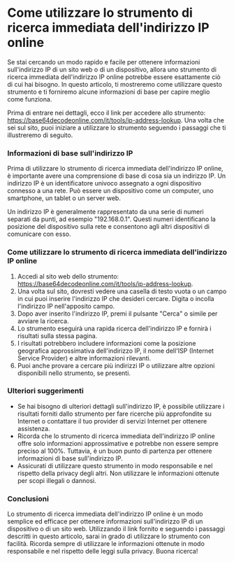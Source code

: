 Come utilizzare lo strumento di ricerca immediata dell'indirizzo IP online
==========================================================================

Se stai cercando un modo rapido e facile per ottenere informazioni sull'indirizzo IP di un sito web o di un dispositivo, allora uno strumento di ricerca immediata dell'indirizzo IP online potrebbe essere esattamente ciò di cui hai bisogno. In questo articolo, ti mostreremo come utilizzare questo strumento e ti forniremo alcune informazioni di base per capire meglio come funziona.

Prima di entrare nei dettagli, ecco il link per accedere allo strumento: <https://base64decodeonline.com/it/tools/ip-address-lookup>. Una volta che sei sul sito, puoi iniziare a utilizzare lo strumento seguendo i passaggi che ti illustreremo di seguito.

### Informazioni di base sull'indirizzo IP

Prima di utilizzare lo strumento di ricerca immediata dell'indirizzo IP online, è importante avere una comprensione di base di cosa sia un indirizzo IP. Un indirizzo IP è un identificatore univoco assegnato a ogni dispositivo connesso a una rete. Può essere un dispositivo come un computer, uno smartphone, un tablet o un server web.

Un indirizzo IP è generalmente rappresentato da una serie di numeri separati da punti, ad esempio "192.168.0.1". Questi numeri identificano la posizione del dispositivo sulla rete e consentono agli altri dispositivi di comunicare con esso.

### Come utilizzare lo strumento di ricerca immediata dell'indirizzo IP online

1. Accedi al sito web dello strumento: <https://base64decodeonline.com/it/tools/ip-address-lookup>.
2. Una volta sul sito, dovresti vedere una casella di testo vuota o un campo in cui puoi inserire l'indirizzo IP che desideri cercare. Digita o incolla l'indirizzo IP nell'apposito campo.
3. Dopo aver inserito l'indirizzo IP, premi il pulsante "Cerca" o simile per avviare la ricerca.
4. Lo strumento eseguirà una rapida ricerca dell'indirizzo IP e fornirà i risultati sulla stessa pagina.
5. I risultati potrebbero includere informazioni come la posizione geografica approssimativa dell'indirizzo IP, il nome dell'ISP (Internet Service Provider) e altre informazioni rilevanti.
6. Puoi anche provare a cercare più indirizzi IP o utilizzare altre opzioni disponibili nello strumento, se presenti.

### Ulteriori suggerimenti

- Se hai bisogno di ulteriori dettagli sull'indirizzo IP, è possibile utilizzare i risultati forniti dallo strumento per fare ricerche più approfondite su Internet o contattare il tuo provider di servizi Internet per ottenere assistenza.
- Ricorda che lo strumento di ricerca immediata dell'indirizzo IP online offre solo informazioni approssimative e potrebbe non essere sempre preciso al 100%. Tuttavia, è un buon punto di partenza per ottenere informazioni di base sull'indirizzo IP.
- Assicurati di utilizzare questo strumento in modo responsabile e nel rispetto della privacy degli altri. Non utilizzare le informazioni ottenute per scopi illegali o dannosi.

### Conclusioni

Lo strumento di ricerca immediata dell'indirizzo IP online è un modo semplice ed efficace per ottenere informazioni sull'indirizzo IP di un dispositivo o di un sito web. Utilizzando il link fornito e seguendo i passaggi descritti in questo articolo, sarai in grado di utilizzare lo strumento con facilità. Ricorda sempre di utilizzare le informazioni ottenute in modo responsabile e nel rispetto delle leggi sulla privacy. Buona ricerca!